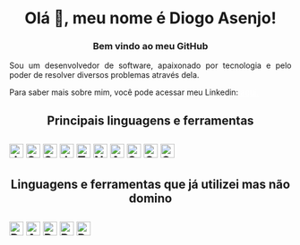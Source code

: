 <h1 align="center">Olá 👋, meu nome é Diogo Asenjo!</h1>
<h3 align="center"> Bem vindo ao meu GitHub </h3>
<p align="justify">
Sou um desenvolvedor de software, apaixonado por tecnologia e pelo poder de resolver diversos problemas através dela.
</p>

<p>
Para saber mais sobre mim, você pode acessar meu Linkedin: <a href="https://www.linkedin.com/in/diogoasenjo/" target="blank" style="color: white; text-decoration: underline;">aqui.</a>
</p>

<h2 align="center"> Principais linguagens e ferramentas<h2>
<img src="https://img.shields.io/badge/Java-007396?logo=java&logoColor=white" alt="Java logo" title="Java" height="25" />
<img src="https://img.shields.io/badge/Spring-6DB33F?logo=spring&logoColor=white" alt="Spring logo" title="Spring" height="25" />
<img src="https://img.shields.io/badge/Spring%20Boot-6DB33F?logo=springboot&logoColor=white" alt="Spring Boot logo" title="Spring Boot" height="25" />
<img src="https://img.shields.io/badge/JavaScript-F7DF1E?logo=javascript&logoColor=282C34" alt="JavaScript logo" title="JavaScript" height="25" />
<img src="https://img.shields.io/badge/TypeScript-3178C6?logo=typescript&logoColor=282C34" alt="TypeScript logo" title="TypeScript" height="25" />
<img src="https://img.shields.io/badge/Node.js-339933?logo=node.js&logoColor=white" alt="Node.js logo" title="Node.js" height="25" />
<img src="https://img.shields.io/badge/Angular-DD0031?logo=angular&logoColor=white" alt="Angular logo" title="Angular" height="25" />
<img src="https://img.shields.io/badge/SQL-336791?logo=database&logoColor=white" alt="SQL logo" title="SQL" height="25" />
<img src="https://img.shields.io/badge/Git-F05033?logo=git&logoColor=white" alt="Git logo" title="Git" height="25" />
<img src="https://img.shields.io/badge/GitHub-181717?logo=github&logoColor=white" alt="GitHub logo" title="GitHub" height="25" />

<h2 align="center"> Linguagens e ferramentas que já utilizei mas não domino<h2>
<img src="https://img.shields.io/badge/Docker-2496ED?logo=docker&logoColor=white" alt="Docker logo" title="Docker" height="25" />
<img src="https://img.shields.io/badge/AWS-232F3E?logo=amazon-aws&logoColor=white" alt="AWS logo" title="AWS" height="25" />
<img src="https://img.shields.io/badge/React-61DAFB?logo=react&logoColor=282C34" alt="React logo" title="React" height="25" />
<img src="https://img.shields.io/badge/Power%20BI-F2C811?logo=powerbi&logoColor=white" alt="Power BI logo" title="Power BI" height="25" />
<img src="https://img.shields.io/badge/Python-3776AB?logo=python&logoColor=white" alt="Python logo" title="Python" height="25" />


